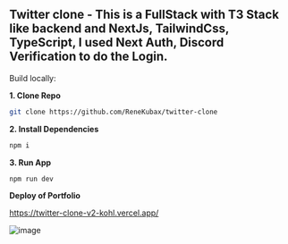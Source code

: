 ## Twitter clone -  This is a FullStack  with T3 Stack like backend and NextJs, TailwindCss, TypeScript, I used Next Auth, Discord Verification to do the Login.


Build locally:

**1. Clone Repo**

```bash
git clone https://github.com/ReneKubax/twitter-clone
```

**2. Install Dependencies**

```bash
npm i
```


**3. Run App**

```bash
npm run dev
```

**Deploy of Portfolio**

https://twitter-clone-v2-kohl.vercel.app/

![image](https://github.com/ReneKubax/twitter-clone/assets/97212849/602069e8-0cd7-40da-913f-195e79404637)

